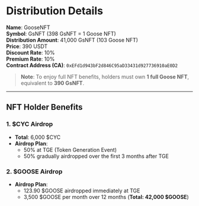 # Distribution Details

**Name**: GooseNFT  
**Symbol**: GsNFT (398 GsNFT = 1 Goose NFT)  
**Distribution Amount**: 41,000 GsNFT (103 Goose NFT)  
**Price**: 390 USDT  
**Discount Rate**: 10%  
**Premium Rate**: 10%  
**Contract Address (CA)**: `0xEFd1d943bF2d846C95aD33431d927736910aE0D2`

> **Note**: To enjoy full NFT benefits, holders must own **1 full Goose NFT**, equivalent to **390 GsNFT**.

---

## NFT Holder Benefits

### 1. $CYC Airdrop

- **Total**: 6,000 $CYC  
- **Airdrop Plan**:
  - 50% at TGE (Token Generation Event)  
  - 50% gradually airdropped over the first 3 months after TGE

### 2. $GOOSE Airdrop

- **Airdrop Plan**:
  - 123.90 $GOOSE airdropped immediately at TGE  
  - 3,500 $GOOSE per month over 12 months (**Total: 42,000 $GOOSE**)
